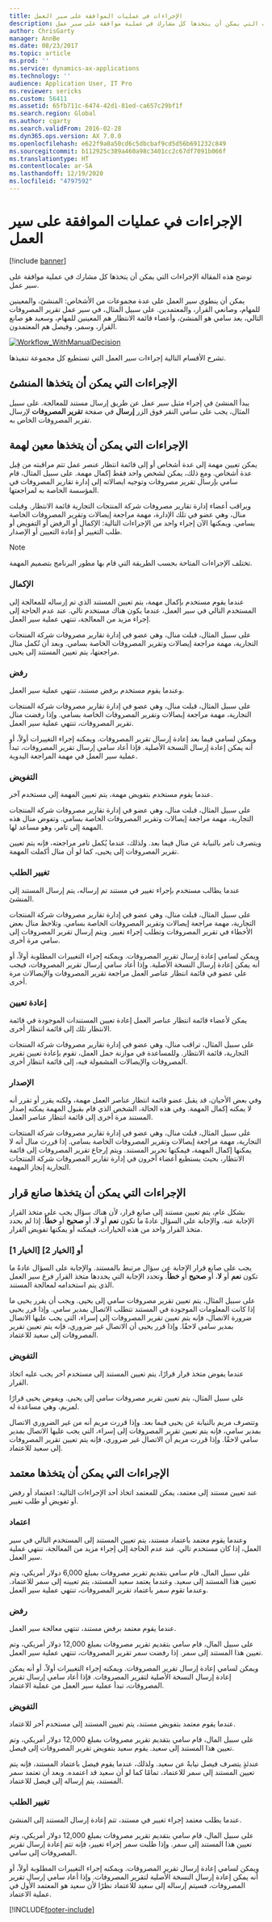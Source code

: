 ```yaml
---
title: الإجراءات في عمليات الموافقة على سير العمل
description: توضح هذه المقالة الإجراءات التي يمكن أن يتخذها كل مشارك في عملية موافقة على سير عمل.
author: ChrisGarty
manager: AnnBe
ms.date: 08/23/2017
ms.topic: article
ms.prod: ''
ms.service: dynamics-ax-applications
ms.technology: ''
audience: Application User, IT Pro
ms.reviewer: sericks
ms.custom: 56411
ms.assetid: 65fb711c-6474-42d1-81ed-ca657c29bf1f
ms.search.region: Global
ms.author: cgarty
ms.search.validFrom: 2016-02-28
ms.dyn365.ops.version: AX 7.0.0
ms.openlocfilehash: e622f9a0a50cd6c5dbcbaf9cd5d56b691232c849
ms.sourcegitcommit: b112925c389a460a98c3401cc2c67df7091b066f
ms.translationtype: HT
ms.contentlocale: ar-SA
ms.lasthandoff: 12/19/2020
ms.locfileid: "4797592"
---
```

# <a name="actions-in-workflow-approval-processes"></a>الإجراءات في عمليات الموافقة على سير العمل

[!include [banner](../includes/banner.md)]

توضح هذه المقالة الإجراءات التي يمكن أن يتخذها كل مشارك في عملية موافقة على سير عمل.

يمكن أن ينطوي سير العمل على عدة مجموعات من الأشخاص: المنشئ، والمعينين للمهام، وصانعي القرار، والمعتمدين. على سبيل المثال، في سير عمل تقرير المصروفات التالي، يعد سامي هو المنشئ، وأعضاء قائمة الانتظار هم المعينين للمهام، وسعيد هو صانع القرار، وسمر، وفيصل هم المعتمدون.

[![Workflow\_WithManualDecision](./media/workflow_withmanualdecision.gif)](./media/workflow_withmanualdecision.gif)

تشرح الأقسام التالية إجراءات سير العمل التي تستطيع كل مجموعة تنفيذها.

## <a name="actions-that-an-originator-can-perform"></a>الإجراءات التي يمكن أن يتخذها المنشئ

يبدأ المنشئ في إجراء مثيل سير عمل عن طريق إرسال مستند للمعالجة. على سبيل المثال، يجب على سامي النقر فوق الزر **إرسال** في صفحة **تقرير المصروفات** لإرسال تقرير المصروفات الخاص به.

## <a name="actions-that-a-task-assignee-can-perform"></a>الإجراءات التي يمكن أن يتخذها معين لهمة

يمكن تعيين مهمة إلى عدة أشخاص أو إلى قائمة انتظار عنصر عمل تتم مراقبته من قِبل عدة أشخاص. ومع ذلك، يمكن لشخص واحد فقط إكمال مهمة. على سبيل المثال، قام سامي بإرسال تقرير مصروفات وتوجيه ايصالاته إلى إدارة تقارير المصروفات في المؤسسة الخاصة به لمراجعتها.

ويراقب أعضاء إدارة تقارير مصروفات شركة المنتجات التجارية قائمة الانتظار. وقبلت منال، وهي عضو في تلك الإدارة، مهمة مراجعة إيصالات وتقرير المصروفات الخاصة بسامي. ويمكنها الآن إجراء واحد من الإجراءات التالية: الإكمال أو الرفض أو التفويض أو طلب التغيير أو إعادة التعيين أو الإصدار.

> [!NOTE]
> تختلف الإجراءات المتاحة بحسب الطريقة التي قام بها مطور البرنامج بتصميم المهمة.

### <a name="complete"></a>الإكمال

عندما يقوم مستخدم بإكمال مهمة، يتم تعيين المستند الذي تم إرساله للمعالجة إلى المستخدم التالي في سير العمل، عندما يكون هناك مستخدم تالي. عند عدم الحاجة إلى إجراء مزيد من المعالجة، تنتهي عملية سير العمل.

على سبيل المثال، قبلت منال، وهي عضو في إدارة تقارير مصروفات شركة المنتجات التجارية، مهمة مراجعة إيصالات وتقرير المصروفات الخاصة بسامي. وبعد أن تُكمل منال مراجعتها، يتم تعيين المستند إلى يحيى.

### <a name="reject"></a>رفض

وعندما يقوم مستخدم برفض مستند، تنتهي عملية سير العمل.

على سبيل المثال، قبلت منال، وهي عضو في إدارة تقارير مصروفات شركة المنتجات التجارية، مهمة مراجعة إيصالات وتقرير المصروفات الخاصة بسامي. وإذا رفضت منال تقرير المصروفات، تنتهي عملية سير العمل.

ويمكن لسامي فيما بعد إعادة إرسال تقرير المصروفات. ويمكنه إجراء التغييرات أولاً، أو أنه يمكن إعادة إرسال النسخة الأصلية. فإذا أعاد سامي إرسال تقرير المصروفات، تبدأ عملية سير العمل في مهمة المراجعة اليدوية.

### <a name="delegate"></a>التفويض

عندما يقوم مستخدم بتفويض مهمة، يتم تعيين المهمة إلى مستخدم آخر.

على سبيل المثال، قبلت منال، وهي عضو في إدارة تقارير مصروفات شركة المنتجات التجارية، مهمة مراجعة إيصالات وتقرير المصروفات الخاصة بسامي. وتفوض منال هذه المهمة إلى تامر، وهو مساعد لها.

ويتصرف تامر بالنيابة عن منال فيما بعد. ولذلك، عندما يُكمل تامر مراجعته، فإنه يتم تعيين تقرير المصروفات إلى يحيى، كما لو أن منال أكملت المهمة.

### <a name="request-change"></a>تغيير الطلب

عندما يطالب مستخدم بإجراء تغيير في مستند تم إرساله، يتم إرسال المستند إلى المنشئ.

على سبيل المثال، قبلت منال، وهي عضو في إدارة تقارير مصروفات شركة المنتجات التجارية، مهمة مراجعة إيصالات وتقرير المصروفات الخاصة بسامي. وتلاحظ منال بعض الأخطاء في تقرير المصروفات وتطلب إجراء تغيير. ويتم إرسال تقرير المصروفات إلى سامي مرة أخرى.

ويمكن لسامي إعادة إرسال تقرير المصروفات. ويمكنه إجراء التغييرات المطلوبة أولاً، أو أنه يمكن إعادة إرسال النسخة الأصلية. وإذا أعاد سامي إرسال تقرير المصروفات، فيجب على عضو في قائمة انتظار عناصر العمل مراجعة تقرير المصروفات والإيصالات مرة أخرى.

### <a name="reassign"></a>إعادة تعيين

يمكن لأعضاء قائمة انتظار عناصر العمل إعادة تعيين المستندات الموجودة في قائمة الانتظار تلك إلى قائمة انتظار أخرى.

على سبيل المثال، تراقب منال، وهي عضو في إدارة تقارير مصروفات شركة المنتجات التجارية، قائمة الانتظار. وللمساعدة في موازنة حمل العمل، تقوم بإعادة تعيين تقرير المصروفات والإيصالات المشمولة فيه، إلى قائمة انتظار أخرى.

### <a name="release"></a>الإصدار

وفي بعض الأحيان، قد يقبل عضو قائمة انتظار عناصر العمل مهمة، ولكنه يقرر أو تقرر أنه لا يمكنه إكمال المهمة. وفي هذه الحالة، الشخص الذي قام بقبول المهمة يمكنه إصدار المستند مرة أخرى إلى قائمة انتظار عناصر العمل.

على سبيل المثال، قبلت منال، وهي عضو في إدارة تقارير مصروفات شركة المنتجات التجارية، مهمة مراجعة إيصالات وتقرير المصروفات الخاصة بسامي. إذا قررت منال أنه لا يمكنها إكمال المهمة، فيمكنها تحرير المستند. ويتم إرجاع تقرير المصروفات إلى قائمة الانتظار، بحيث يستطيع أعضاء آخرون في إدارة تقارير المصروفات شركة المنتجات التجارية إنجاز المهمة.

## <a name="actions-that-a-decision-maker-can-perform"></a>الإجراءات التي يمكن أن يتخذها صانع قرار

بشكل عام، يتم تعيين مستند إلى صانع قرار، لأن هناك سؤال يجب على متخذ القرار الإجابة عنه. والإجابة على السؤال عادةً ما تكون **نعم** أو **لا**، أو **صحيح** أو **خطأ**. إذا لم يحدد متخذ القرار واحد من هذه الخيارات، فيمكنه أو يمكنها تفويض القرار.

### <a name="choice-1-or-choice-2"></a>\[الخيار 1\] أو \[الخيار 2\]

يجب على صانع قرار الإجابة عن سؤال مرتبط بالمستند. والإجابة على السؤال عادةً ما تكون **نعم** أو **لا**، أو **صحيح** أو **خطأ**. وتحدد الإجابة التي يحددها متخذ القرار فرع سير العمل الذي يتم استخدامه لمعالجة المستند.

على سبيل المثال، يتم تعيين تقرير مصروفات سامي إلى يحيى. ويجب أن يقرر يحيى ما إذا كانت المعلومات الموجودة في المستند تتطلب الاتصال بمدير سامي. وإذا قرر يحيى ضرورة الاتصال، فإنه يتم تعيين تقرير المصروفات إلى إسراء، التي يجب عليها الاتصال بمدير سامي لاحقًا. وإذا قرر يحيى أن الاتصال غير ضروري، فإنه يتم تعيين تقرير المصروفات إلى سعيد للاعتماد.

### <a name="delegate"></a>التفويض

عندما يفوض متخذ قرار قرارًا، يتم تعيين المستند إلى مستخدم آخر يجب عليه اتخاذ القرار.

على سبيل المثال، يتم تعيين تقرير مصروفات سامي إلى يحيى. ويفوض يحيى قرارًا لمريم، وهي مساعدة له.

وتتصرف مريم بالنيابة عن يحيى فيما بعد. وإذا قررت مريم أنه من غير الضروري الاتصال بمدير سامي، فإنه يتم تعيين تقرير المصروفات إلى إسراء، التي يجب عليها الاتصال بمدير سامي لاحقًا. وإذا قررت مريم أن الاتصال غير ضروري، فإنه يتم تعيين تقرير المصروفات إلى سعيد للاعتماد.

## <a name="actions-that-an-approver-can-perform"></a>الإجراءات التي يمكن أن يتخذها معتمد

عند تعيين مستند إلى معتمد، يمكن للمعتمد اتخاذ أحد الإجراءات التالية: اععتماد أو رفض أو تفويض أو طلب تغيير.

### <a name="approve"></a>اعتماد

وعندما يقوم معتمد باعتماد مستند، يتم تعيين المستند إلى المستخدم التالي في سير العمل، إذا كان مستخدم تالي. عند عدم الحاجة إلى إجراء مزيد من المعالجة، تنتهي عملية سير العمل.

على سبيل المال، قام سامي بتقديم ‏‏تقرير مصروفات بمبلغ 6,000 دولار أمريكي، وتم تعيين هذا المستند إلى سعيد. وعندما يعتمد سعيد المستند، يتم تعيينه إلى سمر للاعتماد. وعندما تقوم سمر باعتماد تقرير المصروفات، تنتهي عملية سير العمل.

### <a name="reject"></a>رفض

عندما يقوم معتمد برفض مستند، تنتهي معالجة سير العمل.

على سبيل المال، قام سامي بتقديم ‏‏تقرير مصروفات بمبلغ 12,000 دولار أمريكي، وتم تعيين هذا المستند إلى سمر. إذا رفضت سمر تقرير المصروفات، تنتهي عملية سير العمل.

ويمكن لسامي إعادة إرسال تقرير المصروفات. ويمكنه إجراء التغييرات أولاً، أو أنه يمكن إعادة إرسال النسخة الأصلية لتقرير المصروفات. فإذا أعاد سامي إرسال تقرير المصروفات، تبدأ عملية سير العمل من عملية الاعتماد.

### <a name="delegate"></a>التفويض

عندما يقوم معتمد بتفويض مستند، يتم تعيين المستند إلى مستخدم آخر للاعتماد.

على سبيل المال، قام سامي بتقديم ‏‏تقرير مصروفات بمبلغ 12,000 دولار أمريكي، وتم تعيين هذا المستند إلى سعيد. يقوم سعيد بتفويض تقرير المصروفات إلى فيصل.

عندئذٍ يتصرف فيصل نيابةً عن سعيد. ولذلك، عندما يقوم فيصل باعتماد المستند، فإنه يتم تعيين المستند إلى سمر للاعتماد، تمامًا كما لو أن سعيد قد اعتمده. وبعد أن تعتمد سمر المستند، يتم إرساله إلى فيصل للاعتماد.

### <a name="request-change"></a>تغيير الطلب

عندما يطلب معتمد إجراء تغيير في مستند، تتم إعادة إرسال المستند إلى المنشئ.

على سبيل المال، قام سامي بتقديم ‏‏تقرير مصروفات بمبلغ 12,000 دولار أمريكي، وتم تعيين هذا المستند إلى سمر. وإذا طلبت سمر إجراء تغيير، فإنه تتم إعادة إرسال تقرير المصروفات إلى سامي.

ويمكن لسامي إعادة إرسال تقرير المصروفات. ويمكنه إجراء التغييرات المطلوبة أولاً، أو أنه يمكن إعادة إرسال النسخة الأصلية لتقرير المصروفات. وإذا أعاد سامي إرسال تقرير المصروفات، فسيتم إرساله إلى سعيد للاعتماد نظرًا لأن سعيد هو المعتمد الأول في عملية الاعتماد.


[!INCLUDE[footer-include](../../../includes/footer-banner.md)]